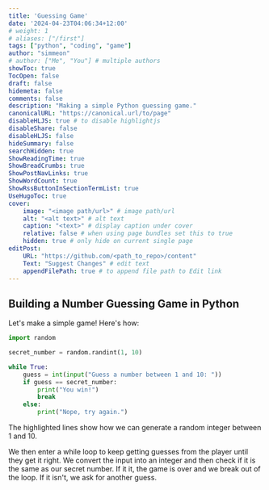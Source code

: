 ```yaml
---
title: 'Guessing Game'
date: '2024-04-23T04:06:34+12:00'
# weight: 1
# aliases: ["/first"]
tags: ["python", "coding", "game"]
author: "simmeon"
# author: ["Me", "You"] # multiple authors
showToc: true
TocOpen: false
draft: false
hidemeta: false
comments: false
description: "Making a simple Python guessing game."
canonicalURL: "https://canonical.url/to/page"
disableHLJS: true # to disable highlightjs
disableShare: false
disableHLJS: false
hideSummary: false
searchHidden: true
ShowReadingTime: true
ShowBreadCrumbs: true
ShowPostNavLinks: true
ShowWordCount: true
ShowRssButtonInSectionTermList: true
UseHugoToc: true
cover:
    image: "<image path/url>" # image path/url
    alt: "<alt text>" # alt text
    caption: "<text>" # display caption under cover
    relative: false # when using page bundles set this to true
    hidden: true # only hide on current single page
editPost:
    URL: "https://github.com/<path_to_repo>/content"
    Text: "Suggest Changes" # edit text
    appendFilePath: true # to append file path to Edit link
---
```


## Building a Number Guessing Game in Python

Let's make a simple game! Here's how:

```python {linenos=inline,hl_lines=[1,3]}
import random

secret_number = random.randint(1, 10)

while True:
    guess = int(input("Guess a number between 1 and 10: "))
    if guess == secret_number:
        print("You win!")
        break
    else:
        print("Nope, try again.")
```

The highlighted lines show how we can generate a random integer between 1 and 10.

We then enter a while loop to keep getting guesses from the player until they get it right. We convert the input into an integer and then check if it is the same as our secret number. If it it, the game is over and we break out of the loop. If it isn't, we ask for another guess.



